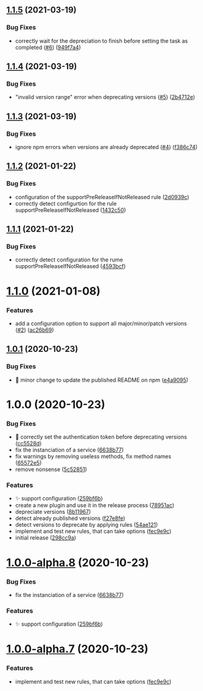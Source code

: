## [1.1.5](https://github.com/ghusse/semantic-release-npm-deprecate-old-versions/compare/v1.1.4...v1.1.5) (2021-03-19)


### Bug Fixes

* correctly wait for the depreciation to finish before setting the task as completed ([#6](https://github.com/ghusse/semantic-release-npm-deprecate-old-versions/issues/6)) ([949f7a4](https://github.com/ghusse/semantic-release-npm-deprecate-old-versions/commit/949f7a49c16b231b1cf6b1c681cae6dfbd27b3f4))

## [1.1.4](https://github.com/ghusse/semantic-release-npm-deprecate-old-versions/compare/v1.1.3...v1.1.4) (2021-03-19)


### Bug Fixes

* "invalid version range" error when deprecating versions ([#5](https://github.com/ghusse/semantic-release-npm-deprecate-old-versions/issues/5)) ([2b4712e](https://github.com/ghusse/semantic-release-npm-deprecate-old-versions/commit/2b4712e1cf267c014f9a2f16360294360a342d44))

## [1.1.3](https://github.com/ghusse/semantic-release-npm-deprecate-old-versions/compare/v1.1.2...v1.1.3) (2021-03-19)


### Bug Fixes

* ignore npm errors when versions are already deprecated ([#4](https://github.com/ghusse/semantic-release-npm-deprecate-old-versions/issues/4)) ([f386c74](https://github.com/ghusse/semantic-release-npm-deprecate-old-versions/commit/f386c74471260879b43e1d65ed373cf975657c23))

## [1.1.2](https://github.com/ghusse/semantic-release-npm-deprecate-old-versions/compare/v1.1.1...v1.1.2) (2021-01-22)


### Bug Fixes

* configuration of the supportPreReleaseIfNotReleased rule ([2d0939c](https://github.com/ghusse/semantic-release-npm-deprecate-old-versions/commit/2d0939c602675ec5521855489eba05b33d4725b7))
* correctly detect configurtion for the rule supportPreReleaseIfNotReleased ([1432c50](https://github.com/ghusse/semantic-release-npm-deprecate-old-versions/commit/1432c50bc1e08c89848a40d6c4be460b4ffb1d5b))

## [1.1.1](https://github.com/ghusse/semantic-release-npm-deprecate-old-versions/compare/v1.1.0...v1.1.1) (2021-01-22)


### Bug Fixes

* correctly detect configuration for the rume supportPreReleaseIfNotReleased ([4593bcf](https://github.com/ghusse/semantic-release-npm-deprecate-old-versions/commit/4593bcf3351b5c690a8e8b1e73a08d36f6adad9a))

# [1.1.0](https://github.com/ghusse/semantic-release-npm-deprecate-old-versions/compare/v1.0.1...v1.1.0) (2021-01-08)


### Features

* add a configuration option to support all major/minor/patch versions ([#2](https://github.com/ghusse/semantic-release-npm-deprecate-old-versions/issues/2)) ([ac26b69](https://github.com/ghusse/semantic-release-npm-deprecate-old-versions/commit/ac26b697967c055a61cb697394855154323e4b11))

## [1.0.1](https://github.com/ghusse/semantic-release-npm-deprecate-old-versions/compare/v1.0.0...v1.0.1) (2020-10-23)


### Bug Fixes

* :memo: minor change to update the published README on npm ([e4a9095](https://github.com/ghusse/semantic-release-npm-deprecate-old-versions/commit/e4a9095d3054e2db1623cce2688b7924a8efb31c))

# 1.0.0 (2020-10-23)


### Bug Fixes

* :bug: correctly set the authentication token before deprecating versions ([cc5528d](https://github.com/ghusse/semantic-release-npm-deprecate-old-versions/commit/cc5528d394ee53bd2965c59e943696f8cd894851))
* fix the instanciation of a service ([6638b77](https://github.com/ghusse/semantic-release-npm-deprecate-old-versions/commit/6638b7775e6db4aece0c5564667a0b737e04094a))
* fix warnings by removing useless methods, fix method names ([65572e5](https://github.com/ghusse/semantic-release-npm-deprecate-old-versions/commit/65572e55708d31519754a1f4335675f16a8fc39f))
* remove nonsense ([5c52851](https://github.com/ghusse/semantic-release-npm-deprecate-old-versions/commit/5c52851c9750b2559e55e11f62b50c5048c3efb9))


### Features

* :sparkles: support configuration ([259bf6b](https://github.com/ghusse/semantic-release-npm-deprecate-old-versions/commit/259bf6bcff490720e1f2cd0d6c915567f300e5fe))
* create a new plugin and use it in the release process ([78951ac](https://github.com/ghusse/semantic-release-npm-deprecate-old-versions/commit/78951ac720d36c01e0764b9c16861514242c1166))
* depreciate versions ([8b11967](https://github.com/ghusse/semantic-release-npm-deprecate-old-versions/commit/8b1196745cac94884b85bf898dd1878c5b8ad882))
* detect already published versions ([f27e8fe](https://github.com/ghusse/semantic-release-npm-deprecate-old-versions/commit/f27e8fea3272b3cccbba58288aa266574b39432c))
* detect versions to deprecate by applying rules ([54ae121](https://github.com/ghusse/semantic-release-npm-deprecate-old-versions/commit/54ae121af99754ae8cf6b2573f323391b53c9b4b))
* implement and test new rules, that can take options ([fec9e9c](https://github.com/ghusse/semantic-release-npm-deprecate-old-versions/commit/fec9e9c4a9452ffb0fb44e35395c93a68384bfd2))
* initial release ([298cc9a](https://github.com/ghusse/semantic-release-npm-deprecate-old-versions/commit/298cc9a34d805b15be07bc85f9e55048dab0efdc))

# [1.0.0-alpha.8](https://github.com/ghusse/semantic-release-npm-deprecate-old-versions/compare/v1.0.0-alpha.7...v1.0.0-alpha.8) (2020-10-23)


### Bug Fixes

* fix the instanciation of a service ([6638b77](https://github.com/ghusse/semantic-release-npm-deprecate-old-versions/commit/6638b7775e6db4aece0c5564667a0b737e04094a))


### Features

* :sparkles: support configuration ([259bf6b](https://github.com/ghusse/semantic-release-npm-deprecate-old-versions/commit/259bf6bcff490720e1f2cd0d6c915567f300e5fe))

# [1.0.0-alpha.7](https://github.com/ghusse/semantic-release-npm-deprecate-old-versions/compare/v1.0.0-alpha.6...v1.0.0-alpha.7) (2020-10-23)


### Features

* implement and test new rules, that can take options ([fec9e9c](https://github.com/ghusse/semantic-release-npm-deprecate-old-versions/commit/fec9e9c4a9452ffb0fb44e35395c93a68384bfd2))
